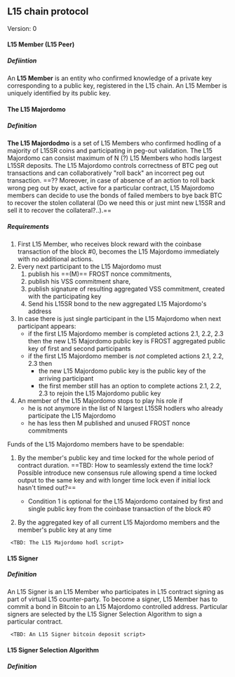 ## L15 chain protocol

Version: 0

#### L15 Member (L15 Peer)

##### Defiintion

An **L15 Member** is an entity who confirmed knowledge of a private key corresponding to a public key, registered in the L15 chain. An L15 Member is uniquely identified by its public key.

#### The L15 Majordomo

##### Definition

**The L15 Majordodmo** is a set of L15 Members who confirmed hodling of a majority of L15SR coins and participating in peg-out validation. The L15 Majordomo can consist maximum of N (?) L15 Members who hodls largest L15SR deposits. The L15 Majordomo controls correctness of BTC peg out transactions and can collaboratively "roll back" an incorrect peg out transaction. ==?? Moreover, in case of absence of an action to roll back wrong peg out by exact, active for a particular contract, L15 Majordomo members can decide to use the bonds of failed members to bye back BTC to recover the stolen collateral (Do we need this or just mint new L15SR and sell it to recover the collateral?..).==

##### Requirements

1. First L15 Member, who receives block reward with the coinbase transaction of the block #0, becomes the L15 Majordomo immediately with no additional actions.
2. Every next participant to the L15 Majordomo must
   1. publish his ==(M)== FROST nonce commitments,
   2. publish his VSS commitment share,
   3. publish signature of resulting aggregated VSS commitment, created with the participating key
   4. Send his L15SR bond to the new aggregated L15 Majordomo's address
3. In case there is just single participant in the L15 Majordomo when next participant appears:
   * if the first L15 Majordomo member is completed actions 2.1, 2.2, 2.3 then the new L15 Majordomo public key is FROST aggregated public key of first and second participants
   * if the first L15 Majordomo member is *not* completed actions 2.1, 2.2, 2.3 then
     * the new L15 Majordomo public key is the public key of the arriving participant
     * the first member still has an option to complete actions 2.1, 2.2, 2.3 to rejoin the L15 Majordomo public key
4. An member of the L15 Majordomo stops to play his role if
   - he is not anymore in the list of N largest L15SR hodlers who already participate the L15 Majordomo
   - he has less then M published and unused FROST nonce commitments


Funds of the L15 Majordomo members have to be spendable:

1. By the member's public key and time locked for the whole period of contract duration. ==TBD: How to seamlessly extend the time lock? Possible introduce new consensus rule allowing spend a time locked output to the same key and with longer time lock even if initial lock hasn't timed out?==
   - Condition 1 is optional for the L15 Majordomo contained by first and single public key from the coinbase transaction of the block #0

2. By the aggregated key of all current L15 Majordomo members and the member's public key at any time

``` <TBD: The L15 Majordomo hodl script>```

#### L15 Signer

##### Definition

An L15 Signer is an L15 Member who participates in L15 contract signing as part of virtual L15 counter-party. To become a signer, L15 Member has to commit a bond in Bitcoin to an L15 Majordomo controlled address. Particular signers are selected by the L15 Signer Selection Algorithm to sign a particular contract.

``` <TBD: An L15 Signer bitcoin deposit script>```

#### L15 Signer Selection Algorithm

##### Definition

